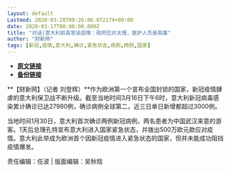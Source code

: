 ```yaml
---
layout: default
Lastmod: 2020-03-28T09:26:06.072174+00:00
date: 2020-03-17T00:00:00.000Z
title: "对话|意大利前高官谈疫情：政府应对太慢，医护人员是英雄"
author: "财新网"
tags: [新冠,疫情,意大利,确诊,紧急状态,病例,两例,国家]
---
```


* [**原文链接**](http://www.caixin.com/2020-03-17/101529757.html)
* [**备份链接**](http://archive.ph/pzksw)


**【财新网】（记者 刘登辉）**作为欧洲第一个宣布全国封锁的国家，新冠疫情肆虐的意大利保卫战不断升级。截至当地时间3月16日下午6时，意大利新冠病毒感染累计确诊已达27980例，确诊病例全球第二，近三日单日新增都超过3000例。

当地时间1月30日，意大利首次确诊两例新冠病例，两名患者为中国武汉来意的游客。1天后总理孔特宣布意大利进入国家紧急状态，并拨出500万欧元款应对疫情。意大利此举成为欧洲首个因新冠疫情进入紧急状态的国家，但并未能成功阻挡疫情爆发。

责任编辑：任波 | 版面编辑：吴秋晗

